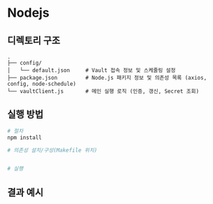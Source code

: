 # Nodejs
## 디렉토리 구조
```
.
├── config/
│   └── default.json     # Vault 접속 정보 및 스케줄링 설정
├── package.json         # Node.js 패키지 정보 및 의존성 목록 (axios, config, node-schedule)
└── vaultClient.js       # 메인 실행 로직 (인증, 갱신, Secret 조회)
```


## 실행 방법
```bash
# 절차
npm install

# 의존성 설치/구성(Makefile 위치)


# 실행

```

## 결과 예시
```

```